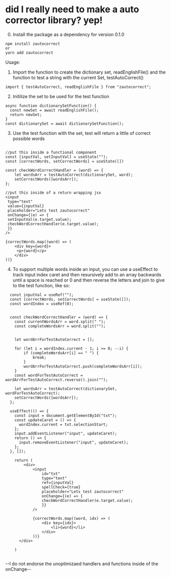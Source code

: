 # did I really need to make a auto corrector library? yep!

0. Install the package as a dependency for version 0.1.0

```
npm install zautocorrect
or
yarn add zautocorrect
```

Usage:

1. Import the function to create the dictionary set, readEnglishFile() and the function to test a string with the current Set, testAutoCorrect()

```
import { testAutoCorrect, readEnglishFile } from "zautocorrect";
```

2. Initilize the set to be used for the test function

```
async function dictionarySetFunction() {
  const newSet = await readEnglishFile();
  return newSet;
}
const dictionarySet = await dictionarySetFunction();

```

3. Use the test function with the set, test will return a little of correct possible words

```

//put this inside a functional component
const [inputVal, setInputVal] = useState("");
const [correctWords, setCorrectWords] = useState([])

const checkWordCorrectHandler = (word) => {
    let wordsArr = testAutoCorrect(dictionarySet, word);
    setCorrectWords([wordsArr]);
};

//put this inside of a return wrapping jsx
<input
 type="text"
 value={inputVal}
 placeholder="Lets test zautocorrect"
 onChange={(e) => {
 setInputVal(e.target.value);
 checkWordCorrectHandler(e.target.value);
 }}
/>

{correctWords.map((word) => (
    <div key={word}>
     <p>{word}</p>
    </div>
))}

```

4. To support multiple words inside an input, you can use a useEffect to track input index caret and then resursively add to an array backwards until a space is reached or 0 and then reverse the letters and join to give to the test function, like so:

```
  const inputVal = useRef("");
  const [correctWords, setCorrectWords] = useState([]);
  const wordIndex = useRef(0);


  const checkWordCorrectHandler = (word) => {
    const currentWordsArr = word.split(" ");
    const completeWordsArr = word.split("");


    let wordArrForTestAutoCorrect = [];

    for (let i = wordIndex.current - 1; i >= 0; --i) {
        if (completeWordsArr[i] == " ") {
            break;
        }
        wordArrForTestAutoCorrect.push(completeWordsArr[i]);
    }
    const wordForTestAutoCorrect = wordArrForTestAutoCorrect.reverse().join("");

    let wordsArr = testAutoCorrect(dictionarySet, wordForTestAutoCorrect);
    setCorrectWords([wordsArr]);
  };

  useEffect(() => {
    const input = document.getElementById("txt");
    const updateCaret = () => {
      wordIndex.current = txt.selectionStart;
    };
    input.addEventListener("input", updateCaret);
    return () => {
      input.removeEventListener("input", updateCaret);
    };
  }, []);

    return (
        <div>
            <input
                id="txt"
                type="text"
                ref={inputVal}
                spellCheck={true}
                placeholder="Lets test zautocorrect"
                onChange={(e) => {
                checkWordCorrectHandler(e.target.value);
                }}
            />

            {correctWords.map((word, idx) => (
                <div key={idx}>
                    <li>{word}</li>
                </div>
            ))}
      </div>

    )


```

--I do not endorse the unoptimizaed handlers and functions inside of the onChange--
